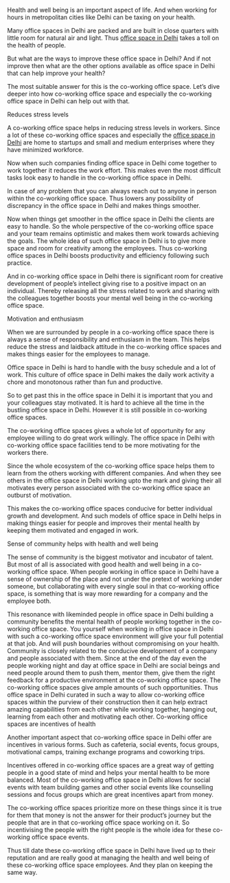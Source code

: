 Health and well being is an important aspect of life. And when working for hours in metropolitan cities like Delhi can be taxing on your health.

Many office spaces in Delhi are packed and are built in close quarters with little room for natural air and light. Thus <a href="https://www.bookofficenow.com/coworking-space/New-Delhi">office space in Delhi</a> takes a toll on the health of people.

But what are the ways to improve these office space in Delhi? And if not improve then what are the other options available as office space in Delhi that can help improve your health?

The most suitable answer for this is the co-working office space. Let’s dive deeper into how co-working office space and especially the co-working office space in Delhi can help out with that.

Reduces stress levels

A co-working office space helps in reducing stress levels in workers. Since a lot of these co-working office spaces and especially the <a href="https://bookofficenow.com/">office space in Delhi</a> are home to startups and small and medium enterprises where they have minimized workforce.

Now when such companies finding office space in Delhi come together to work together it reduces the work effort. This makes even the most difficult tasks look easy to handle in the co-working office space in Delhi.

In case of any problem that you can always reach out to anyone in person within the co-working office space. Thus lowers any possibility of discrepancy in the office space in Delhi and makes things smoother.

Now when things get smoother in the office space in Delhi the clients are easy to handle. So the whole perspective of the co-working office space and your team remains optimistic and makes them work towards achieving the goals. The whole idea of such office space in Delhi is to give more space and room for creativity among the employees. Thus co-working office spaces in Delhi boosts productivity and efficiency following such practice.

And in co-working office space in Delhi there is significant room for creative development of people’s intellect giving rise to a positive impact on an individual. Thereby releasing all the stress related to work and sharing with the colleagues together boosts your mental well being in the co-working office space.

Motivation and enthusiasm

When we are surrounded by people in a co-working office space there is always a sense of responsibility and enthusiasm in the team. This helps reduce the stress and laidback attitude in the co-working office spaces and makes things easier for the employees to manage.

Office space in Delhi is hard to handle with the busy schedule and a lot of work. This culture of office space in Delhi makes the daily work activity a chore and monotonous rather than fun and productive.

So to get past this in the office space in Delhi it is important that you and your colleagues stay motivated. It is hard to achieve all the time in the bustling office space in Delhi. However it is still possible in co-working office spaces.

The co-working office spaces gives a whole lot of opportunity for any employee willing to do great work willingly. The office space in Delhi with co-working office space facilities tend to be more motivating for the workers there.

Since the whole ecosystem of the co-working office space helps them to learn from the others working with different companies. And when they see others in the office space in Delhi working upto the mark and giving their all motivates every person associated with the co-working office space an outburst of motivation.

This makes the co-working office spaces conducive for better individual growth and development. And such models of office space in Delhi helps in making things easier for people and improves their mental health by keeping them motivated and engaged in work.

Sense of community helps with health and well being

The sense of community is the biggest motivator and incubator of talent. But most of all is associated with good health and well being in a co-working office space.
When people working in office space in Delhi have a sense of ownership of the place and not under the pretext of working under someone, but collaborating with every single soul in that co-working office space, is something that is way more rewarding for a company and the employee both.

This resonance with likeminded people in office space in Delhi building a community benefits the mental health of people working together in the co-working office space. You yourself when working in office space in Delhi with such a co-working office space environment will give your full potential at that job. And will push boundaries without compromising on your health.
Community is closely related to the conducive development of a company and people associated with them. Since at the end of the day even the people working night and day at office space in Delhi are social beings and need people around them to push them, mentor them, give them the right feedback for a productive environment at the co-working office space.
The co-working office spaces give ample amounts of such opportunities. Thus office space in Delhi curated in such a way to allow co-working office spaces within the purview of their construction then it can help extract amazing capabilities from each other while working together, hanging out, learning from each other and motivating each other.
Co-working office spaces are incentives of health

Another important aspect that co-working office space in Delhi offer are incentives in various forms. Such as cafeteria, social events, focus groups, motivational camps, training exchange programs and coworking trips.

Incentives offered in co-working office spaces are a great way of getting people in a good state of mind and helps your mental health to be more balanced. Most of the co-working office space in Delhi allows for social events with team building games and other social events like counselling sessions and focus groups which are great incentives apart from money.

The co-working office spaces prioritize more on these things since it is true for them that money is not the answer for their product’s journey but the people that are in that co-working office space working on it. So incentivising the people with the right people is the whole idea for these co-working office space events.

Thus till date these co-working office space in Delhi have lived up to their reputation and are really good at managing the health and well being of these co-working office space employees. And they plan on keeping the same way.
